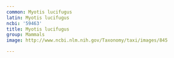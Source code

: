 ```yaml
---
common: Myotis lucifugus
latin: Myotis lucifugus
ncbi: '59463'
title: Myotis lucifugus
group: Mammals
image: http://www.ncbi.nlm.nih.gov/Taxonomy/taxi/images/845

---
```

